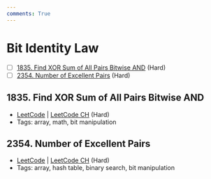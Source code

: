 ```yaml
---
comments: True
---
```


# Bit Identity Law

- [ ] [1835. Find XOR Sum of All Pairs Bitwise AND](https://leetcode.cn/problems/find-xor-sum-of-all-pairs-bitwise-and/) (Hard)
- [ ] [2354. Number of Excellent Pairs](https://leetcode.cn/problems/number-of-excellent-pairs/) (Hard)

## 1835. Find XOR Sum of All Pairs Bitwise AND

-   [LeetCode](https://leetcode.com/problems/find-xor-sum-of-all-pairs-bitwise-and/) | [LeetCode CH](https://leetcode.cn/problems/find-xor-sum-of-all-pairs-bitwise-and/) (Hard)
-   Tags: array, math, bit manipulation

## 2354. Number of Excellent Pairs

-   [LeetCode](https://leetcode.com/problems/number-of-excellent-pairs/) | [LeetCode CH](https://leetcode.cn/problems/number-of-excellent-pairs/) (Hard)
-   Tags: array, hash table, binary search, bit manipulation
